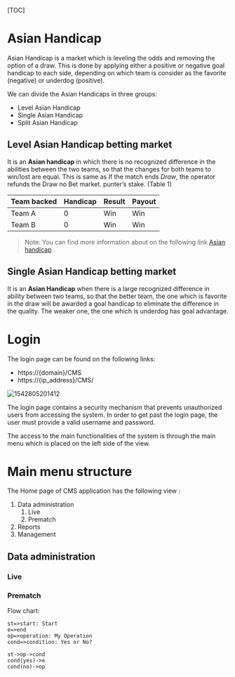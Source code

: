 [TOC]



# Asian Handicap 

Asian Handicap is a market which is leveling the odds and removing the option of a draw. This is done by applying either a positive or negative goal handicap to each side, depending on which team is consider as the favorite (negative) or underdog (positive).

We can divide the Asian Handicaps in three groups:

- Level Asian Handicap 
- Single Asian Handicap 
- Split Asian Handicap

## Level Asian Handicap betting market 

It is an **Asian handicap** in which there is no recognized difference in the abilities between the two teams, so that the changes for both teams to win/lost are equal. This is same as If the match ends *Draw*, the operator refunds the Draw no Bet market. punter’s stake. (Table 1)

| Team backed | Handicap | Result | Payout |
| ----------- | -------- | ------ | ------ |
| Team A      | 0        | Win    | Win    |
| Team B      | 0        | Win    | Win    |



> Note: You can find more information about on the following link [Asian handicap](https://en.wikipedia.org/wiki/Asian_handicap/ ) .



## Single Asian Handicap betting market 

It is an **Asian Handicap** when there is a large recognized difference in ability between two teams, so that the better team, the one which is favorite in the draw will be awarded a goal handicap to eliminate the difference in the quality. The weaker one, the one which is underdog has goal advantage.



# Login 

The login page can be found on the following links: 

- https://{domain}/CMS 
- https://{ip_address}/CMS/ 



![1542805201412](C:\Users\Aleksandar\AppData\Roaming\Typora\typora-user-images\1542805201412.png)

The login page contains a security mechanism that prevents unauthorized users from accessing the system. In order to get past the login page, the user must provide a valid username and password.



The access to the main functionalities of the system is through the main menu which is placed on the left side of the view. 

# Main menu structure

The Home page of CMS application has the following view :

1. Data administration
   1. Live
   2. Prematch
2. Reports
3. Management

## Data administration

### Live

### Prematch







Flow chart:

```flow
st=>start: Start
e=>end
op=>operation: My Operation
cond=>condition: Yes or No?

st->op->cond
cond(yes)->e
cond(no)->op
```


